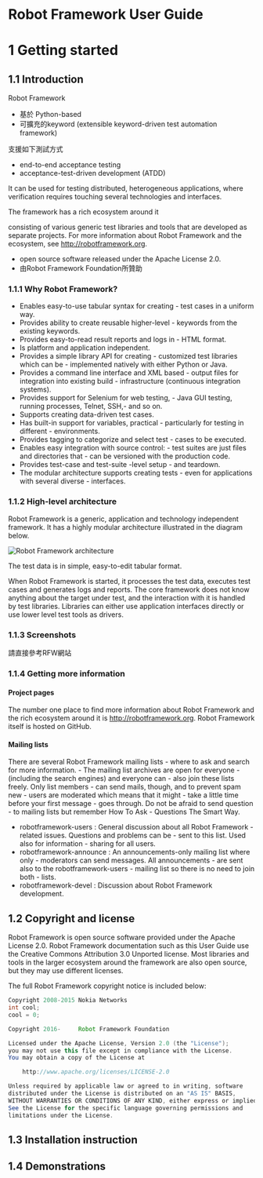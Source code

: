 # Robot Framework User Guide
# 1   Getting started

## 1.1   Introduction
Robot Framework 
- 基於 Python-based
- 可擴充的keyword (extensible keyword-driven test automation framework)

支援如下測試方式
- end-to-end acceptance testing
- acceptance-test-driven development (ATDD)

It can be used for testing distributed, heterogeneous applications, where verification requires touching several technologies and interfaces.

The framework has a rich ecosystem around it 

consisting of various generic test libraries and tools that are developed as separate projects. For more information about Robot Framework and the ecosystem, see http://robotframework.org.

- open source software released under the Apache License 2.0. 
- 由Robot Framework Foundation所贊助

### 1.1.1   Why Robot Framework?
- Enables easy-to-use tabular syntax for creating - test cases in a uniform way.
- Provides ability to create reusable higher-level - keywords from the existing keywords.
- Provides easy-to-read result reports and logs in - HTML format.
- Is platform and application independent.
- Provides a simple library API for creating - customized test libraries which can be - implemented natively with either Python or Java.
- Provides a command line interface and XML based - output files for integration into existing build - infrastructure (continuous integration systems).
- Provides support for Selenium for web testing, - Java GUI testing, running processes, Telnet, SSH,-  and so on.
- Supports creating data-driven test cases.
- Has built-in support for variables, practical - particularly for testing in different - environments.
- Provides tagging to categorize and select test - cases to be executed.
- Enables easy integration with source control: - test suites are just files and directories that - can be versioned with the production code.
- Provides test-case and test-suite -level setup - and teardown.
- The modular architecture supports creating tests - even for applications with several diverse - interfaces.


### 1.1.2   High-level architecture

Robot Framework is a generic, application and technology independent framework. It has a highly modular architecture illustrated in the diagram below.

![Robot Framework architecture](http://robotframework.org/robotframework/latest/images/architecture.png "Robot Framework architecture")


The test data is in simple, easy-to-edit tabular format. 

When Robot Framework is started, it processes the test data, executes test cases and generates logs and reports. The core framework does not know anything about the target under test, and the interaction with it is handled by test libraries. Libraries can either use application interfaces directly or use lower level test tools as drivers.


### 1.1.3   Screenshots
請直接參考RFW網站

### 1.1.4   Getting more information
#### Project pages

The number one place to find more information about Robot Framework and the rich ecosystem around it is http://robotframework.org. Robot Framework itself is hosted on GitHub.

#### Mailing lists

There are several Robot Framework mailing lists - where to ask and search for more information. - The mailing list archives are open for everyone - (including the search engines) and everyone can - also join these lists freely. Only list members - can send mails, though, and to prevent spam new - users are moderated which means that it might - take a little time before your first message - goes through. Do not be afraid to send question - to mailing lists but remember How To Ask - Questions The Smart Way.

- robotframework-users : General discussion about all Robot Framework - related issues. Questions and problems can be - sent to this list. Used also for information - sharing for all users.
- robotframework-announce : An announcements-only mailing list where only - moderators can send messages. All announcements - are sent also to the robotframework-users - mailing list so there is no need to join both - lists.
- robotframework-devel : Discussion about Robot Framework development.

## 1.2   Copyright and license
 
Robot Framework is open source software provided under the Apache License 2.0. Robot Framework documentation such as this User Guide  use the Creative Commons Attribution 3.0  Unported license. Most libraries and tools in the larger ecosystem around the framework are    also open source, but they may use different    licenses.

The full Robot Framework copyright notice is included below:

```java
Copyright 2008-2015 Nokia Networks
int cool;
cool = 0;

Copyright 2016-     Robot Framework Foundation

Licensed under the Apache License, Version 2.0 (the "License");
you may not use this file except in compliance with the License.
You may obtain a copy of the License at

    http://www.apache.org/licenses/LICENSE-2.0

Unless required by applicable law or agreed to in writing, software
distributed under the License is distributed on an "AS IS" BASIS,
WITHOUT WARRANTIES OR CONDITIONS OF ANY KIND, either express or implied.
See the License for the specific language governing permissions and
limitations under the License.
```


## 1.3   Installation instruction
 
 
## 1.4   Demonstrations
